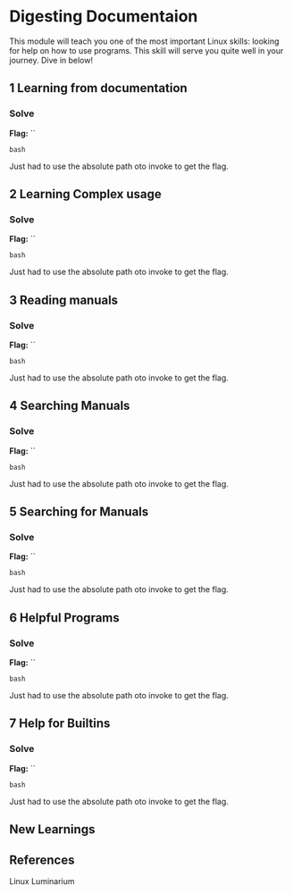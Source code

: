 # Digesting Documentaion
This module will teach you one of the most important Linux skills: looking for help on how to use programs. This skill will serve you quite well in your journey. Dive in below!

## 1 Learning from documentation


### Solve
**Flag:** ``

``` 
bash

```
Just had to use the absolute path oto invoke to get the flag.

## 2 Learning Complex usage


### Solve
**Flag:** ``

``` 
bash

```
Just had to use the absolute path oto invoke to get the flag.

## 3 Reading manuals


### Solve
**Flag:** ``

``` 
bash

```
Just had to use the absolute path oto invoke to get the flag.

## 4 Searching Manuals


### Solve
**Flag:** ``

``` 
bash

```
Just had to use the absolute path oto invoke to get the flag.

## 5 Searching for Manuals


### Solve
**Flag:** ``

``` 
bash

```
Just had to use the absolute path oto invoke to get the flag.

## 6 Helpful Programs


### Solve
**Flag:** ``

``` 
bash

```
Just had to use the absolute path oto invoke to get the flag.

## 7 Help for Builtins


### Solve
**Flag:** ``

``` 
bash

```
Just had to use the absolute path oto invoke to get the flag.


## New Learnings


## References 
Linux Luminarium
